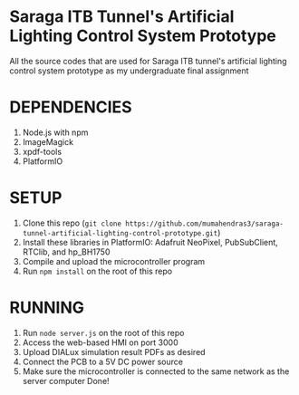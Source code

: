 # Saraga ITB Tunnel's Artificial Lighting Control System Prototype
All the source codes that are used for Saraga ITB tunnel's artificial lighting control system prototype as my undergraduate final assignment

# DEPENDENCIES
1. Node.js with npm
2. ImageMagick
3. xpdf-tools
4. PlatformIO

# SETUP
1. Clone this repo (`git clone https://github.com/mumahendras3/saraga-tunnel-artificial-lighting-control-prototype.git`)
2. Install these libraries in PlatformIO: Adafruit NeoPixel, PubSubClient, RTClib, and hp_BH1750
3. Compile and upload the microcontroller program
4. Run `npm install` on the root of this repo

# RUNNING
1. Run `node server.js` on the root of this repo
2. Access the web-based HMI on port 3000
3. Upload DIALux simulation result PDFs as desired
4. Connect the PCB to a 5V DC power source
5. Make sure the microcontroller is connected to the same network as the server computer
Done!